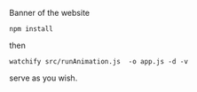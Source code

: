 Banner of the website 

```
npm install
```

then 
```
watchify src/runAnimation.js  -o app.js -d -v
```

serve as you wish.
